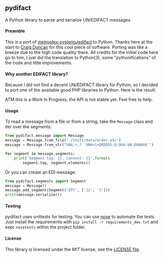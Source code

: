 ## pydifact

A Python library to parse and serialize UN/EDIFACT messages.

#### Preamble

This is a port of [metroplex-systems/edifact](https://github.com/metroplex-systems/edifact) to Python. Thanks here at the start to [Craig Duncan](https://github.com/duncan3dc) for this cool piece of software. Porting was like a breeze due to the high code quality there. All credits for the initial code here go to him, I just did the translation to Python(3), some "pythonifications" of the code and little improvements.

#### Why another EDIFACT library?

Because I did not find a decent UN/EDIFACT library for Python, so I decided to port one of the available good PHP libraries to Python. Here is the result.

ATM this is a Work In Progress, the API is not stable yet.
Feel free to help.

#### Usage

To read a message from a file or from a string, take the `Message` class and
iter over the segments:

```python
from pydifact.message import Message
message = Message.from_file("./tests/data/order.edi")
message = Message.from_str("UNA:+,? 'UNH+1+ORDERS:D:96A:UN:EAN008'")

for segment in message.segments:
    print('Segment tag: {}, content: {}'.format(
        segment.tag, segment.elements))
```

Or you can create an EDI message:

```python
from pydifact.segments import Segment
message = Message()
message.add_segment(Segment('QTY', ['12', '3']))
print(message.serialize())
```

#### Testing
pydifact uses unittests for testing.
You can use [nose](https://nose.readthedocs.io/en/latest/) to automate the
tests. Just install the requirements with `pip install -r requirements_dev.txt`
and exec `nosetests` within the project folder.


#### License
This library is licensed under the
*MIT* license, see the
[LICENSE file](LICENSE).
